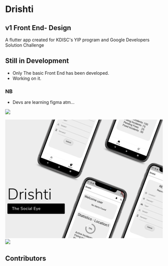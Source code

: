 # Drishti 
## v1 Front End- Design

A flutter app created for KDISC's YIP program and Google Developers Solution Challenge

## Still in Development
- Only The basic Front End has been developed.
- Working on it.
### NB
- Devs are learning figma atm...


<img src="https://user-images.githubusercontent.com/73097560/115834477-dbab4500-a447-11eb-908a-139a6edaec5c.gif"></a>

<img src="https://github.com/Friendly-Neighbourhood-Tekys/Drishti/blob/Front-End-v1/1.png"></a>
<img src="https://user-images.githubusercontent.com/73097560/115834477-dbab4500-a447-11eb-908a-139a6edaec5c.gif"></a>

## Contributors

<!-- readme: fal3n-4ngel,collaborators,ice-weasel,contributors -start -->
<!-- readme: fal3n-4ngel,collaborators,ice-weasel,contributors -end -->

